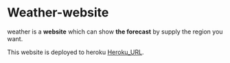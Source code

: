 # Weather-website
weather is a **website** which can show **the forecast** by supply the region you want.

This website is deployed to heroku [Heroku_URL](https://aboujaib-weather-app.herokuapp.com/).
